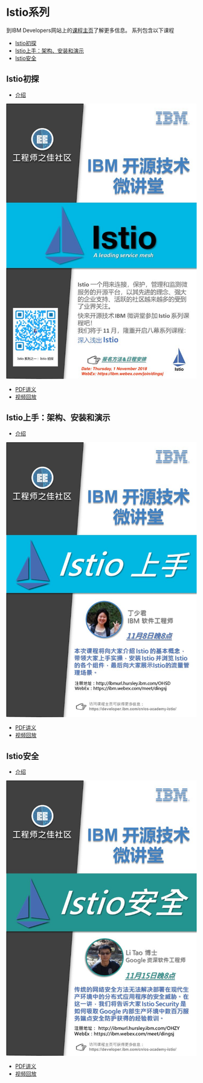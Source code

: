 # Istio系列
到IBM Developers网站上的[课程主页](https://developer.ibm.com/cn/os-academy-istio/)了解更多信息。
系列包含以下课程
- [Istio初探](#Istio初探)
- [Istio上手：架构、安装和演示](#Istio上手：架构、安装和演示)
- [Istio安全](#Istio安全)

## Istio初探
- [介绍](https://mp.weixin.qq.com/s/ALKxF_Ys5U_gP066SqSSUQ)

 ![Istio深入浅出](./Istio-01-intro-poster.jpg)

- [PDF讲义](./istio-01-intro.pdf)
- [视频回放](http://v.youku.com/v_show/id_XMzkwMDEzMzkxNg==.html)
## Istio上手：架构、安装和演示
- [介绍](https://mp.weixin.qq.com/s/N6fuIezzfiMGFmN5-kMU4w)

 ![Istio架构](./Istio-02-arch-poster.jpg)

- [PDF讲义](./istio-02-arch.pdf)
- [视频回放](http://v.youku.com/v_show/id_XMzkxNzQ1NzI4NA==.html)
## Istio安全
- [介绍](https://mp.weixin.qq.com/s/wBXfHsbImqZfJdIf9iCz4A)

 ![Istio架构](./Istio-03-security-poster.jpg)

- [PDF讲义](./istio-03-security.pdf)
- [视频回放](https://v.youku.com/v_show/id_XMzkyNjIxMDE4MA==.html)
